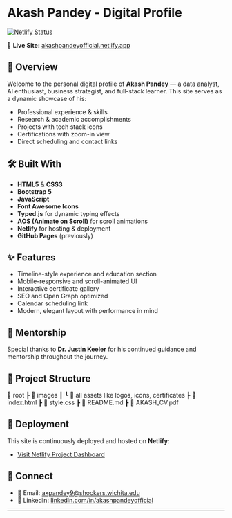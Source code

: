 # Akash Pandey - Digital Profile

[![Netlify Status](https://api.netlify.com/api/v1/badges/3e2506ba-178f-4e6f-851f-14cf6367d952/deploy-status)](https://app.netlify.com/sites/akashpandeyofficial/deploys)

🔗 **Live Site:** [akashpandeyofficial.netlify.app](https://akashpandeyofficial.netlify.app/)

## 📌 Overview

Welcome to the personal digital profile of **Akash Pandey** — a data analyst, AI enthusiast, business strategist, and full-stack learner. This site serves as a dynamic showcase of his:

- Professional experience & skills
- Research & academic accomplishments
- Projects with tech stack icons
- Certifications with zoom-in view
- Direct scheduling and contact links

## 🛠️ Built With

- **HTML5** & **CSS3**
- **Bootstrap 5**
- **JavaScript**
- **Font Awesome Icons**
- **Typed.js** for dynamic typing effects
- **AOS (Animate on Scroll)** for scroll animations
- **Netlify** for hosting & deployment
- **GitHub Pages** (previously)

## ✨ Features

- Timeline-style experience and education section
- Mobile-responsive and scroll-animated UI
- Interactive certificate gallery
- SEO and Open Graph optimized
- Calendar scheduling link
- Modern, elegant layout with performance in mind

## 🧠 Mentorship

Special thanks to **Dr. Justin Keeler** for his continued guidance and mentorship throughout the journey.

## 📂 Project Structure
📁 root
┣ 📁 images
┃ ┗ 📄 all assets like logos, icons, certificates
┣ 📄 index.html
┣ 📄 style.css
┣ 📄 README.md
┣ 📄 AKASH_CV.pdf



## 📌 Deployment

This site is continuously deployed and hosted on **Netlify**:
- [Visit Netlify Project Dashboard](https://app.netlify.com/sites/akashpandeyofficial/deploys)

## 🤝 Connect

- 📧 Email: [axpandey9@shockers.wichita.edu](mailto:axpandey9@shockers.wichita.edu)
- 💼 LinkedIn: [linkedin.com/in/akashpandeyofficial](https://linkedin.com/in/akashpandeyofficial)

---

